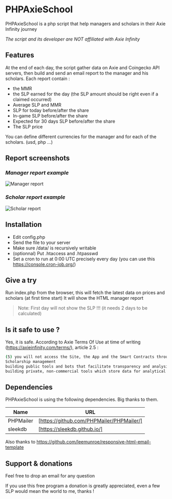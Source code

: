 # PHPAxieSchool

PHPAxieSchool is a php script that help managers and scholars in their Axie Infinity journey

*The script and its developer are NOT affiliated with Axie Infinity*

## Features

At the end of each day, the script gather data on Axie and Coingecko API servers, then build and send an email report to the manager and his scholars.
Each report contain :

- the MMR 
- the SLP earned for the day (the SLP amount should be right even if a claimed occurred)
- Average SLP and MMR
- SLP for today before/after the share
- In-game SLP before/after the share
- Expected for 30 days SLP before/after the share
- The SLP price 

You can define different currencies for the manager and for each of the scholars. (usd, php ...)

## Report screenshots

### _Manager report example_

![Manager report](https://user-images.githubusercontent.com/96583462/147362700-1cb7c06e-0704-4276-a2f1-1e10ac8f0c51.png)

### _Scholar report example_

![Scholar report](https://user-images.githubusercontent.com/96583462/147362739-53fcd082-3751-43a7-af52-8783a90a051d.png)


## Installation

- Edit config.php
- Send the file to your server
- Make sure /data/ is recursively writable 
- (optionnal) Put .htaccess and .htpasswd
- Set a cron to run at 0:00 UTC precisely every day (you can use this https://console.cron-job.org/)


## Give a try

Run index.php from the browser, this will fetch the latest data on prices and scholars (at first time start)
It will show the HTML manager report

> Note: First day will not show the SLP !!! (it needs 2 days to be calculated)


## Is it safe to use ?

Yes, it is safe. According to Axie Terms Of Use at time of writing (https://axieinfinity.com/terms/), article 2.5 :

```sh
(5) you will not access the Site, the App and the Smart Contracts through automated and non-human means, whether through a bot, script or otherwise. Except as expressly mentioned herein;
Scholarship management
building public tools and bots that facilitate transparency and analysis.
building private, non-commercial tools which store data for analytical purposes. Note that anyone abusing public APIs by spamming requests will be banned from using such APIs in the future.
```


## Dependencies

PHPAxieSchool is using the following dependencies. Big thanks to them.

| Name | URL |
| ------ | ------ |
| PHPMailer | [https://github.com/PHPMailer/PHPMailer/] |
| sleekdb | [https://sleekdb.github.io/] |

Also thanks to https://github.com/leemunroe/responsive-html-email-template


## Support & donations

Feel free to drop an email for any question

If you use this free program a donation is greatly appreciated, even a few SLP would mean the world to me, thanks !

